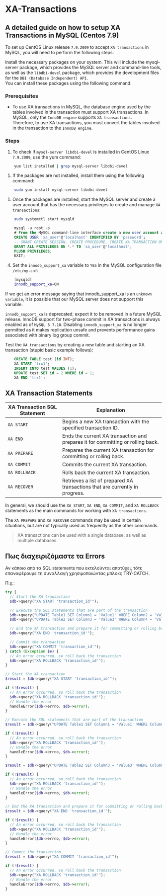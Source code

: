 # XA-Transactions

## A detailed guide on how to setup XA Transactions in MySQL (Centos 7.9)

To set up CentOS Linux release `7.9.2009` to accept `XA transactions` in MySQL, you will need to perform the following steps:

Install the necessary packages on your system. This will include the mysql-server package, which provides the MySQL server and command-line tools, as well as the `libdbi-devel` package, which provides the development files for the `DBI (Database Independent) API`.</br>
You can install these packages using the following command:

### Prerequisites

* To use XA transactions in MySQL, the database engine used by the tables involved in the transaction must support XA transactions.
    In MySQL, only the `InnoDB engine` supports `XA transactions`. </br>
    Therefore, to use XA transactions, you must convert the tables involved in the transaction to the `InnoDB engine`.

### Steps

1. To check if `mysql-server libdbi-devel` is installed in CentOS Linux `7.9.2009`, use the yum command:

```bash
    yum list installed | grep mysql-server libdbi-devel
```

1. If the packages are not installed, install them using the following command:

```bash
    sudo yum install mysql-server libdbi-devel
```

1. Once the packages are installed, start the MySQL server and create a user account that has the necessary privileges to create and manage `XA transactions`:

```bash
    sudo systemctl start mysqld
```

```sql
    mysql -u root -p
    # From the MySQL command-line interface create a new user account and grant necessary privileges:
    CREATE USER 'xa_user'@'localhost' IDENTIFIED BY 'password';
    -- GRANT CREATE SESSION, CREATE PROCEDURE, CREATE XA TRANSACTION ON *.* TO 'xa_user'@'localhost';
    GRANT ALL PRIVILEGES ON *.* TO 'xa_user'@'localhost';
    FLUSH PRIVILEGES;
    EXIT;
```

4. Set the `innodb_support_xa` variable to `YES` in the MySQL configuration file `/etc/my.cnf`:

```bash
    [mysqld]
    innodb_support_xa=ON
```

If we get an error message saying that innodb_support_xa is an `unknown variable`, it is possible that our MySQL server does not support this variable.

`innodb_support_xa` is deprecated; expect it to be removed in a future MySQL release. InnoDB support for two-phase commit in XA transactions is always enabled as of `MySQL 5.7.10`. Disabling `innodb_support_xa` is no longer permitted as it makes replication unsafe and prevents performance gains associated with binary log group commit.

Test the `XA transactions` by creating a new table and starting an XA transaction (stupid basic example follows):

```sql
    CREATE TABLE test (id INT);
    XA START 'trx1';
    INSERT INTO test VALUES (1);
    UPDATE test SET id = 2 WHERE id = 1;
    XA END 'trx1';
```

## XA Transaction Statements

| XA Transaction SQL Statement | Explanation |
|------------------------------|-------------|
| `XA START`                   | Begins a new XA transaction with the specified transaction ID. |
| `XA END`                     | Ends the current XA transaction and prepares it for committing or rolling back. |
| `XA PREPARE`                 | Prepares the current XA transaction for committing or rolling back. |
| `XA COMMIT`                  | Commits the current XA transaction. |
| `XA ROLLBACK`                | Rolls back the current XA transaction. |
| `XA RECOVER`                 | Retrieves a list of prepared XA transactions that are currently in progress. |

In general, we should use the `XA START`, `XA END`, `XA COMMIT`, and `XA ROLLBACK` statements as the main commands
for working with `XA transactions`.

The `XA PREPARE` and `XA RECOVER` commands may be used in certain situations,
but are not typically used as frequently as the other commands.

> XA transactions can be used with a single database, as well as multiple databases.

## Πως διαχειριζόμαστε τα Errors

Αν κάποιο από τα SQL statements που εκτελούνται αποτύχει, τότε επαναφέρουμε τη συναλλαγή χρησιμοποιώντας μπλοκς TRY-CATCH.

Π.χ.:

```php
try {
  // Start the XA transaction
  $db->query("XA START 'transaction_id'");

  // Execute the SQL statements that are part of the transaction
  $db->query("UPDATE Table1 SET Column1 = 'Value1' WHERE Column2 = 'Value2'");
  $db->query("UPDATE Table2 SET Column3 = 'Value3' WHERE Column4 = 'Value4'");

  // End the XA transaction and prepare it for committing or rolling back
  $db->query("XA END 'transaction_id'");

  // Commit the transaction
  $db->query("XA COMMIT 'transaction_id'");
} catch (Exception $e) {
  // An error occurred, so roll back the transaction
  $db->query("XA ROLLBACK 'transaction_id'");
}
```


```php
// Start the XA transaction
$result = $db->query("XA START 'transaction_id'");

if (!$result) {
  // An error occurred, so roll back the transaction
  $db->query("XA ROLLBACK 'transaction_id'");
  // Handle the error
  handleError($db->errno, $db->error);
}

// Execute the SQL statements that are part of the transaction
$result = $db->query("UPDATE Table1 SET Column1 = 'Value1' WHERE Column2 = 'Value2'");

if (!$result) {
  // An error occurred, so roll back the transaction
  $db->query("XA ROLLBACK 'transaction_id'");
  // Handle the error
  handleError($db->errno, $db->error);
}

$result = $db->query("UPDATE Table2 SET Column3 = 'Value3' WHERE Column4 = 'Value4'");

if (!$result) {
  // An error occurred, so roll back the transaction
  $db->query("XA ROLLBACK 'transaction_id'");
  // Handle the error
  handleError($db->errno, $db->error);
}

// End the XA transaction and prepare it for committing or rolling back
$result = $db->query("XA END 'transaction_id'");

if (!$result) {
  // An error occurred, so roll back the transaction
  $db->query("XA ROLLBACK 'transaction_id'");
  // Handle the error
  handleError($db->errno, $db->error);
}

// Commit the transaction
$result = $db->query("XA COMMIT 'transaction_id'");

if (!$result) {
  // An error occurred, so roll back the transaction
  $db->query("XA ROLLBACK 'transaction_id'");
  // Handle the error
  handleError($db->errno, $db->error);
}
```
